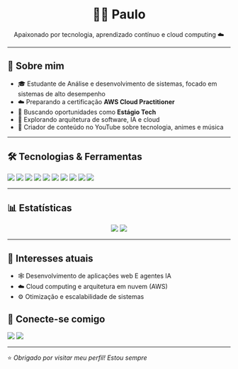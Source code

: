 <h1 align="center">👨‍💻 Paulo </h1>
<p align="center">
 Apaixonado por tecnologia, aprendizado contínuo e cloud computing ☁️
</p>

---

## 🧠 Sobre mim

- 🎓 Estudante de Análise e desenvolvimento de sistemas, focado em sistemas de alto desempenho
- ☁️ Preparando a certificação **AWS Cloud Practitioner**
- 💼 Buscando oportunidades como **Estágio Tech**
- 🧪 Explorando arquitetura de software, IA e cloud
- 🎥 Criador de conteúdo no YouTube sobre tecnologia, animes e música

---

## 🛠️ Tecnologias & Ferramentas

<p align="left">
  <img src="https://img.shields.io/badge/Cloud-AWS-232F3E?style=flat&logo=amazon-aws&logoColor=white" />
  <img src="https://img.shields.io/badge/Code-JavaScript-F7DF1E?style=flat&logo=javascript&logoColor=black" />
  <img src="https://img.shields.io/badge/Code-Java-007396?style=flat&logo=java&logoColor=white" />
  <img src="https://img.shields.io/badge/Code-HTML5-E34F26?style=flat&logo=html5&logoColor=white" />
  <img src="https://img.shields.io/badge/Code-CSS3-1572B6?style=flat&logo=css3&logoColor=white" />
  <img src="https://img.shields.io/badge/VersionControl-Git-F05032?style=flat&logo=git&logoColor=white" />
  <img src="https://img.shields.io/badge/Repo-GitHub-181717?style=flat&logo=github&logoColor=white" />
  <img src="https://img.shields.io/badge/Database-PostgreSQL-336791?style=flat&logo=postgresql&logoColor=white" />
  <img src="https://img.shields.io/badge/Package-npm-CB3837?style=flat&logo=npm&logoColor=white" />
  <img src="https://img.shields.io/badge/Framework-React-61DAFB?style=flat&logo=react&logoColor=black" />
</p>


---
## 📊 Estatísticas

<p align="center">
  <img src="https://github-readme-stats.vercel.app/api?username=paulinhouy&show_icons=true&theme=radical&hide_title=true" />
  <img src="https://github-readme-stats.vercel.app/api/top-langs/?username=paulinhouy&layout=compact&theme=radical" />
</p>



---
## 🧠 Interesses atuais
- 🕸️ Desenvolvimento de aplicações web E agentes IA
- ☁️ Cloud computing e arquitetura em nuvem (AWS)
- ⚙️ Otimização e escalabilidade de sistemas



## 🔗 Conecte-se comigo

<p align="left">
<a href="paulofilhorocha22@gmail.com" ><img src="https://img.shields.io/badge/-Email-red?style=flat-square&logo=gmail&logoColor=white" /></a>
  <a href="https://www.linkedin.com/in/seuperfil/"><img src="https://img.shields.io/badge/-LinkedIn-blue?style=flat-square&logo=linkedin&logoColor=white" /></a>

</p>

---

⭐ *Obrigado por visitar meu perfil! Estou sempre*

